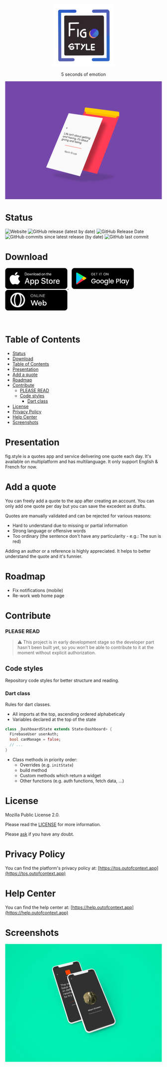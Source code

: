 <p align="middle">
  <img src="./assets/images/app-icon-512.png" title="fig.style icon" width="200"/>
</p>

<p align="middle">5 seconds of emotion</p>

<p align="middle">
  <img src="./screenshots/ooc-letterhead-envelope.png" title="fig.style home web" />
</p>

# Status

![Website](https://img.shields.io/website?down_color=lightgrey&down_message=offline&style=for-the-badge&up_color=blue&up_message=online&url=https%3A%2F%2Fwww.outofcontext.app)
![GitHub release (latest by date)](https://img.shields.io/github/v/release/outofcontextapp/app?style=for-the-badge)
![GitHub Release Date](https://img.shields.io/github/release-date/outofcontextapp/app?style=for-the-badge)
![GitHub commits since latest release (by date)](https://img.shields.io/github/commits-since/outofcontextapp/app/latest?style=for-the-badge)
![GitHub last commit](https://img.shields.io/github/last-commit/outofcontextapp/app?style=for-the-badge)

# Download

<span style="margin-right: 10px;">
  <a href="https://apps.apple.com/us/app/out-of-context/id1516117110?ls=1">
    <img src="./screenshots/app_store_badge.png" title="Ppp Store" width="200"/>
  </a>
</span>

<span style="margin-right: 10px;">
  <a href="https://play.google.com/store/apps/details?id=com.outofcontext.app">
    <img src="./screenshots/google_play_badge.png" title="Play Store" width="200"/>
  </a>
</span>

<span>
  <a href="https://www.outofcontext.app">
    <img src="./screenshots/web_badge.png" title="Web" width="200"/>
  </a>
</span>
<br>
<br>
<br>

# Table of Contents

- [Status](#status)
- [Download](#download)
- [Table of Contents](#table-of-contents)
- [Presentation](#presentation)
- [Add a quote](#add-a-quote)
- [Roadmap](#roadmap)
- [Contribute](#contribute)
    - [PLEASE READ](#please-read)
  - [Code styles](#code-styles)
    - [Dart class](#dart-class)
- [License](#license)
- [Privacy Policy](#privacy-policy)
- [Help Center](#help-center)
- [Screenshots](#screenshots)

# Presentation

fig.style is a quotes app and service delivering one quote each day. It's available on multiplatform and has multilanguage. It only support English & French for now.

# Add a quote

You can freely add a quote to the app after creating an account. You can only add one quote per day but you can save the excedent as drafts.

Quotes are manually validated and can be rejected for various reasons:

* Hard to understand due to missing or partial information
* Strong language or offensive words
* Too ordinary (the sentence don't have any particularity - e.g.: The sun is red)

Adding an author or a reference is highly appreciated. It helps to better understand the quote and it's funnier.

# Roadmap

* Fix notifications (mobile)
* Re-work web home page

# Contribute

### PLEASE READ

> ⚠️ This project is in early development stage so the developer part hasn't been built yet, so you won't be able to contribute to it at the moment without explicit authorization.

## Code styles

Repository code styles for better structure and reading.

### Dart class

Rules for dart classes.

* All imports at the top, ascending ordered alphabeticaly
* Variables declared at the top of the state

```dart
class _DashboardState extends State<Dashboard> {
  FirebaseUser userAuth;
  bool canManage = false;
  // ...
}
```

* Class methods in priority order:
  * Overrides (e.g. `initState`)
  * build method
  * Custom methods which return a widget
  * Other functions (e.g. auth functions, fetch data, ...)

# License

Mozilla Public License 2.0.

Please read the [LICENSE](./LICENSE) for more information.

Please [ask](mailto:github@outofcontext.app) if you have any doubt.

# Privacy Policy

You can find the platform's privacy policy at: [https://tos.outofcontext.app](https://tos.outofcontext.app)

# Help Center

You can find the help center at: [https://help.outofcontext.app](https://help.outofcontext.app)

# Screenshots

<p align="middle">
  <img src="./screenshots/ooc-mobile.png" title="out of context mobile" />
</p>
